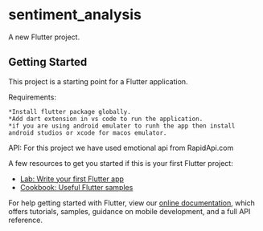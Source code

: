 # sentiment_analysis

A new Flutter project.

## Getting Started

This project is a starting point for a Flutter application.


Requirements:

    *Install flutter package globally.
    *Add dart extension in vs code to run the application.
    *if you are using android emulater to runh the app then install android studios or xcode for macos emulator.
    
    
API:
    For this project we have used emotional api from RapidApi.com

A few resources to get you started if this is your first Flutter project:

- [Lab: Write your first Flutter app](https://flutter.dev/docs/get-started/codelab)
- [Cookbook: Useful Flutter samples](https://flutter.dev/docs/cookbook)

For help getting started with Flutter, view our
[online documentation](https://flutter.dev/docs), which offers tutorials,
samples, guidance on mobile development, and a full API reference.
